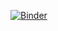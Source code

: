 [![Binder](https://mybinder.org/badge_logo.svg)](https://mybinder.org/v2/gh/AFarheen/da_beginner/main?labpath=Day-4%2FDay-4.ipynb)
